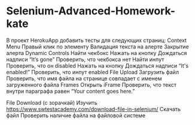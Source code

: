 # Selenium-Advanced-Homework-kate
В проект HerokuApp добавить тесты для следующих страниц:
Context Menu
Правый клик по элементу
Валидация текста на алерте
Закрытие алерта
Dynamic Controls
Найти чекбокс
Нажать на кнопку
Дождаться надписи “It’s gone”
Проверить, что чекбокса нет
Найти инпут
Проверить, что он disabled
Нажать на кнопку
Дождаться надписи “It's enabled!”
Проверить, что инпут enabled
File Upload
Загрузить файл
Проверить, что имя файла на странице совпадает с именем загруженного файла
Frames
Открыть iFrame
Проверить, что текст внутри параграфа равен “Your content goes here.”

File Download (с зорачкай)
Изучить https://www.swtestacademy.com/download-file-in-selenium/ 
Скачать файл
Проверить наличие файла на файловой системе
